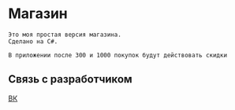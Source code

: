 # Магазин

    Это моя простая версия магазина. 
    Сделано на C#.

    В приложении после 300 и 1000 покупок будут действовать скидки

## Связь с разработчиком

<a href="https://vk.com/id467454478">ВК</a>